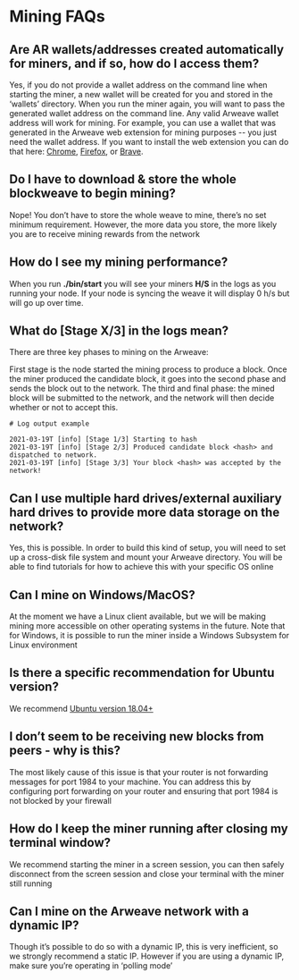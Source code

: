 # Mining FAQs

## Are AR wallets/addresses created automatically for miners, and if so, how do I access them?

Yes, if you do not provide a wallet address on the command line when starting the miner, a new wallet will be created for you and stored in the ‘wallets’ directory. When you run the miner again, you will want to pass the generated wallet address on the command line. Any valid Arweave wallet address will work for mining. For example, you can use a wallet that was generated in the Arweave web extension for mining purposes -- you just need the wallet address. If you want to install the web extension you can do that here: [Chrome](https://chrome.google.com/webstore/detail/arweave/iplppiggblloelhoglpmkmbinggcaaoc), [Firefox](https://addons.mozilla.org/en-US/firefox/addon/arweave/), or [Brave](https://chrome.google.com/webstore/detail/arweave/iplppiggblloelhoglpmkmbinggcaaoc).

## **Do I have to download & store the whole blockweave to begin mining?**

Nope! You don’t have to store the whole weave to mine, there’s no set minimum requirement. However, the more data you store, the more likely you are to receive mining rewards from the network

## **How do I see my mining performance?**

When you run **./bin/start**  you will see your miners **H/S** in the logs as you running your node. If your node is syncing the weave it will display 0 h/s but will go up over time.  



## What do \[Stage X/3\] in the logs mean?

There are three key phases to mining on the Arweave:

First stage is the node started the mining process to produce a block. Once the miner produced the candidate block, it goes into the second phase and sends the block out to the network. The third and final phase: the mined block will be submitted to the network, and the network will then decide whether or not to accept this.

```text
# Log output example  

2021-03-19T [info] [Stage 1/3] Starting to hash
2021-03-19T [info] [Stage 2/3] Produced candidate block <hash> and dispatched to network.
2021-03-19T [info] [Stage 3/3] Your block <hash> was accepted by the network!
```

 



## **Can I use multiple hard drives/external auxiliary hard drives to provide more data storage on the network?**

Yes, this is possible. In order to build this kind of setup, you will need to set up a cross-disk file system and mount your Arweave directory. You will be able to find tutorials for how to achieve this with your specific OS online

## **Can I mine on Windows/MacOS?**

At the moment we have a Linux client available, but we will be making mining more accessible on other operating systems in the future. Note that for Windows, it is possible to run the miner inside a Windows Subsystem for Linux environment

## **Is there a specific recommendation for Ubuntu version?**

We recommend [Ubuntu version 18.04+ ](http://releases.ubuntu.com/18.04/)

## **I don’t seem to be receiving new blocks from peers - why is this?**

The most likely cause of this issue is that your router is not forwarding messages for port 1984 to your machine. You can address this by configuring port forwarding on your router and ensuring that port 1984 is not blocked by your firewall

## **How do I keep the miner running after closing my terminal window?**

We recommend starting the miner in a screen session, you can then safely disconnect from the screen session and close your terminal with the miner still running

## **Can I mine on the Arweave network with a dynamic IP?**

Though it’s possible to do so with a dynamic IP, this is very inefficient, so we strongly recommend a static IP. However if you are using a dynamic IP, make sure you’re operating in ‘polling mode’

